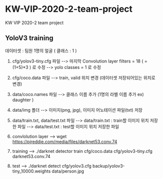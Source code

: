 # KW-VIP-2020-2-team-project
KW VIP 2020-2 team project

## YoloV3 training 
데이터셋 : 팀원 1명의 얼굴 ( 클래스 : 1 ) 
1. cfg/yolov3-tiny.cfg 파일
--> 마지막 Convolution layer filters = 18 ( = (1+5)*3 ) 로 수정
--> yolo classes = 1 로 수정

2. cfg/coco.data 파일
--> train, valid 위치 변경 (데이터셋 저장되어있는 위치로 변경)

3. data/coco.names 파일
--> 클래스 이름 추가 (1명의 라벨 이름 추가 ex) daughter )

4. data/img 폴더
--> 이미지(png, jpg), 이미지 어노테이션 파일(txt) 저장

5. data/train.txt, data/test.txt 파일
--> data/train.txt : train할 이미지 위치 저장한 파일
--> data/test.txt : test할 이미지 위치 저장한 파일

6. convlolution layer 
--> wget https://pjreddie.com/media/files/darknet53.conv.74

7. training 
--> ./darknet detector train cfg/coco.data cfg/yolov3-tiny.cfg darknet53.conv.74

8. test
--> ./darknet detect cfg/yolov3.cfg backup/yolov3-tiny_10000.weights data/person.jpg
